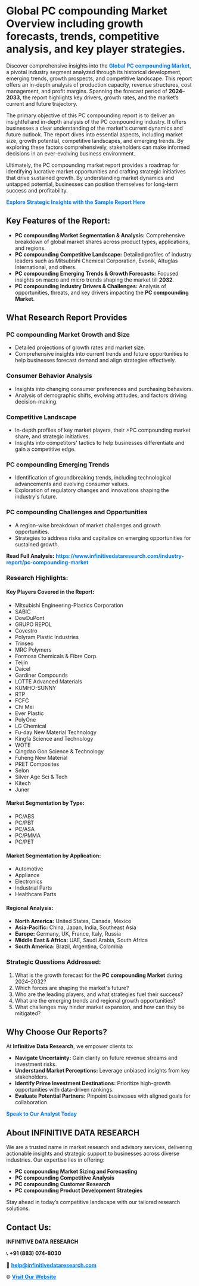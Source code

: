 <h1>Global PC compounding Market Overview including growth forecasts, trends, competitive analysis, and key player strategies.</h1>
<p>
Discover comprehensive insights into the 
<a href="https://www.infinitivedataresearch.com/industry-report/pc-compounding-market" rel="dofollow" style="color: #007BFF; text-decoration: none;"><strong>Global PC compounding Market</strong></a>, a pivotal industry segment analyzed through its historical development, emerging trends, growth prospects, and competitive landscape. This report offers an in-depth analysis of production capacity, revenue structures, cost management, and profit margins. Spanning the forecast period of <strong>2024–2033</strong>, the report highlights key drivers, growth rates, and the market’s current and future trajectory.
</p>
<p>
The primary objective of this PC compounding report is to deliver an insightful and in-depth analysis of the PC compounding industry. It offers businesses a clear understanding of the market's current dynamics and future outlook. The report dives into essential aspects, including market size, growth potential, competitive landscapes, and emerging trends. By exploring these factors comprehensively, stakeholders can make informed decisions in an ever-evolving business environment.
</p>
<p>
Ultimately, the PC compounding market report provides a roadmap for identifying lucrative market opportunities and crafting strategic initiatives that drive sustained growth. By understanding market dynamics and untapped potential, businesses can position themselves for long-term success and profitability.
</p>
<p>
<a href="https://www.infinitivedataresearch.com/request-sample/reportId=105897" style="color: #007BFF; text-decoration: none;"><strong>Explore Strategic Insights with the Sample Report Here</strong></a>
</p>

<h2>Key Features of the Report:</h2>
<ul>
<li><strong>PC compounding Market Segmentation & Analysis:</strong> Comprehensive breakdown of global market shares across product types, applications, and regions.</li>
<li><strong>PC compounding Competitive Landscape:</strong> Detailed profiles of industry leaders such as Mitsubishi Chemical Corporation, Evonik, Altuglas International, and others.</li>
<li><strong>PC compounding Emerging Trends & Growth Forecasts:</strong> Focused insights on macro and micro trends shaping the market till <strong>2032</strong>.</li>
<li><strong>PC compounding Industry Drivers & Challenges:</strong> Analysis of opportunities, threats, and key drivers impacting the <strong>PC compounding Market</strong>.</li>
</ul>

<h2>What Research Report Provides</h2>
<h3>PC compounding Market Growth and Size</h3>
<ul>
<li>Detailed projections of growth rates and market size.</li>
<li>Comprehensive insights into current trends and future opportunities to help businesses forecast demand and align strategies effectively.</li>
</ul>

<h3>Consumer Behavior Analysis</h3>
<ul>
<li>Insights into changing consumer preferences and purchasing behaviors.</li>
<li>Analysis of demographic shifts, evolving attitudes, and factors driving decision-making.</li>
</ul>

<h3>Competitive Landscape</h3>
<ul>
<li>In-depth profiles of key market players, their >PC compounding market share, and strategic initiatives.</li>
<li>Insights into competitors' tactics to help businesses differentiate and gain a competitive edge.</li>
</ul>

<h3>PC compounding Emerging Trends</h3>
<ul>
<li>Identification of groundbreaking trends, including technological advancements and evolving consumer values.</li>
<li>Exploration of regulatory changes and innovations shaping the industry's future.</li>
</ul>

<h3>PC compounding Challenges and Opportunities</h3>
<ul>
<li>A region-wise breakdown of market challenges and growth opportunities.</li>
<li>Strategies to address risks and capitalize on emerging opportunities for sustained growth.</li>
</ul>
<p><strong>Read Full Analysis:</strong> <a href="https://www.infinitivedataresearch.com/industry-report/pc-compounding-market" rel="dofollow" style="color: #007BFF; text-decoration: none;"><strong>https://www.infinitivedataresearch.com/industry-report/pc-compounding-market</strong></a></p>
<h3>Research Highlights:</h3>
<h4>Key Players Covered in the Report:</h4>
<ul><li>Mitsubishi Engineering-Plastics Corporation</li><li>SABIC</li><li>DowDuPont</li><li>GRUPO REPOL</li><li>Covestro</li><li>Polyram Plastic Industries</li><li>Trinseo</li><li>MRC Polymers</li><li>Formosa Chemicals &amp; Fibre Corp.</li><li>Teijin</li><li>Daicel</li><li>Gardiner Compounds</li><li>LOTTE Advanced Materials</li><li>KUMHO-SUNNY</li><li>RTP</li><li>FCFC</li><li>Chi Mei</li><li>Ever Plastic</li><li>PolyOne</li><li>LG Chemical</li><li>Fu-day New Material Technology</li><li>Kingfa Science and Technology</li><li>WOTE</li><li>Qingdao Gon Science &amp; Technology</li><li>Fuheng New Material</li><li>PRET Composites</li><li>Selon</li><li>Silver Age Sci &amp; Tech</li><li>Kitech</li><li>Juner</li></ul>
<h4>Market Segmentation by Type:</h4>
<ul><li>PC/ABS</li><li>PC/PBT</li><li>PC/ASA</li><li>PC/PMMA</li><li>PC/PET</li></ul>
<h4>Market Segmentation by Application:</h4>
<ul><li>Automotive</li><li>Appliance</li><li>Electronics</li><li>Industrial Parts</li><li>Healthcare Parts</li></ul>

<h4>Regional Analysis:</h4>
<ul>
<li><strong>North America:</strong> United States, Canada, Mexico</li>
<li><strong>Asia-Pacific:</strong> China, Japan, India, Southeast Asia</li>
<li><strong>Europe:</strong> Germany, UK, France, Italy, Russia</li>
<li><strong>Middle East & Africa:</strong> UAE, Saudi Arabia, South Africa</li>
<li><strong>South America:</strong> Brazil, Argentina, Colombia</li>
</ul>

<h3>Strategic Questions Addressed:</h3>
<ol>
<li>What is the growth forecast for the <strong>PC compounding Market</strong> during 2024–2032?</li>
<li>Which forces are shaping the market's future?</li>
<li>Who are the leading players, and what strategies fuel their success?</li>
<li>What are the emerging trends and regional growth opportunities?</li>
<li>What challenges may hinder market expansion, and how can they be mitigated?</li>
</ol>

<h2>Why Choose Our Reports?</h2>
<p>At <strong>Infinitive Data Research</strong>, we empower clients to:</p>
<ul>
<li><strong>Navigate Uncertainty:</strong> Gain clarity on future revenue streams and investment risks.</li>
<li><strong>Understand Market Perceptions:</strong> Leverage unbiased insights from key stakeholders.</li>
<li><strong>Identify Prime Investment Destinations:</strong> Prioritize high-growth opportunities with data-driven rankings.</li>
<li><strong>Evaluate Potential Partners:</strong> Pinpoint businesses with aligned goals for collaboration.</li>
</ul>
<p><a href="https://www.infinitivedataresearch.com/industry-report/pc-compounding-market" rel="dofollow" style="color: #007BFF; text-decoration: none;"><strong>Speak to Our Analyst Today</strong></a></p>

<h2>About INFINITIVE DATA RESEARCH</h2>
<p>We are a trusted name in market research and advisory services, delivering actionable insights and strategic support to businesses across diverse industries. Our expertise lies in offering:</p>
<ul>
<li><strong>PC compounding Market Sizing and Forecasting</strong></li>
<li><strong>PC compounding Competitive Analysis</strong></li>
<li><strong>PC compounding Customer Research</strong></li>
<li><strong>PC compounding Product Development Strategies</strong></li>
</ul>
<p>Stay ahead in today’s competitive landscape with our tailored research solutions.</p>

<h2>Contact Us:</h2>
<p><strong>INFINITIVE DATA RESEARCH</strong></p>
<p>📞 <strong>+91 (883) 074-8030</strong></p>
<p>📧 <strong><a href="mailto:help@infinitivedataresearch.com" style="color: #007BFF;">help@infinitivedataresearch.com</a></strong></p>
<p>🌐 <strong><a href="https://www.infinitivedataresearch.com" rel="dofollow" style="color: #007BFF;">Visit Our Website</a></strong></p>